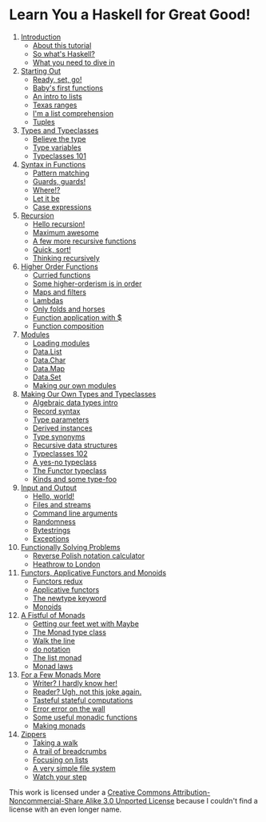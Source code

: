 <link rel="shortcut icon" href="../favicon.png" type="image/png">
<link type="text/css" rel="stylesheet" href="../sh/Styles/SyntaxHighlighter.css">
<link href="../rss.php.html" rel="alternate" type="application/rss+xml" title="Learn You a Haskell for Great Good! feed">
</head>
<body class="introcontent">
<div class="bgwrapper">
    <div id="content">
        <h1>Learn You a Haskell for Great Good!</h1>
<p>
    <ol class="chapters">
            <li>
            <a href="../introduction/index.html">Introduction</a>
            <ul>
                                    <li><a href="../introduction/index.rm#about-this-tutorial">About this tutorial</a></li>  
                                    <li><a href="../introduction/index.rm#so-whats-haskell">So what's Haskell?</a></li>  
                                    <li><a href="../introduction/index.rm#what-you-need">What you need to dive in</a></li>  
                            </ul>
        </li>
            <li>
            <a href="../starting-out/index.html">Starting Out</a>
            <ul>
                                    <li><a href="../starting-out/index.rm#ready-set-go">Ready, set, go!</a></li>  
                                    <li><a href="../starting-out/index.rm#babys-first-functions">Baby's first functions</a></li>  
                                    <li><a href="../starting-out/index.rm#an-intro-to-lists">An intro to lists</a></li>  
                                    <li><a href="../starting-out/index.rm#texas-ranges">Texas ranges</a></li>  
                                    <li><a href="../starting-out/index.rm#im-a-list-comprehension">I'm a list comprehension</a></li>  
                                    <li><a href="../starting-out/index.rm#tuples">Tuples</a></li>  
                            </ul>
        </li>
            <li>
            <a href="../types-and-typeclasses/index.html">Types and Typeclasses</a>
            <ul>
                                    <li><a href="../types-and-typeclasses/index.rm#believe-the-type">Believe the type</a></li>  
                                    <li><a href="../types-and-typeclasses/index.rm#type-variables">Type variables</a></li>  
                                    <li><a href="../types-and-typeclasses/index.rm#typeclasses-101">Typeclasses 101</a></li>  
                            </ul>
        </li>
            <li>
            <a href="../syntax-in-functions/index.html">Syntax in Functions</a>
            <ul>
                                    <li><a href="../syntax-in-functions/index.rm#pattern-matching">Pattern matching</a></li>  
                                    <li><a href="../syntax-in-functions/index.rm#guards-guards">Guards, guards!</a></li>  
                                    <li><a href="../syntax-in-functions/index.rm#where">Where!?</a></li>  
                                    <li><a href="../syntax-in-functions/index.rm#let-it-be">Let it be</a></li>  
                                    <li><a href="../syntax-in-functions/index.rm#case-expressions">Case expressions</a></li>  
                            </ul>
        </li>
            <li>
            <a href="../recursion/index.html">Recursion</a>
            <ul>
                                    <li><a href="../recursion/index.rm#hello-recursion">Hello recursion!</a></li>  
                                    <li><a href="../recursion/index.rm#maximum-awesome">Maximum awesome</a></li>  
                                    <li><a href="../recursion/index.rm#a-few-more-recursive-functions">A few more recursive functions</a></li>  
                                    <li><a href="../recursion/index.rm#quick-sort">Quick, sort!</a></li>  
                                    <li><a href="../recursion/index.rm#thinking-recursively">Thinking recursively</a></li>  
                            </ul>
        </li>
            <li>
            <a href="../higher-order-functions/index.html">Higher Order Functions</a>
            <ul>
                                    <li><a href="../higher-order-functions/index.rm#curried-functions">Curried functions</a></li>  
                                    <li><a href="../higher-order-functions/index.rm#higher-orderism">Some higher-orderism is in order</a></li>  
                                    <li><a href="../higher-order-functions/index.rm#maps-and-filters">Maps and filters</a></li>  
                                    <li><a href="../higher-order-functions/index.rm#lambdas">Lambdas</a></li>  
                                    <li><a href="../higher-order-functions/index.rm#folds">Only folds and horses</a></li>  
                                    <li><a href="../higher-order-functions/index.rm#function-application">Function application with $</a></li>  
                                    <li><a href="../higher-order-functions/index.rm#composition">Function composition</a></li>  
                            </ul>
        </li>
            <li>
            <a href="../modules/index.rm">Modules</a>
            <ul>
                                    <li><a href="../modules/index.rm#loading-modules">Loading modules</a></li>  
                                    <li><a href="../modules/index.rm#data-list">Data.List</a></li>  
                                    <li><a href="../modules/index.rm#data-char">Data.Char</a></li>  
                                    <li><a href="../modules/index.rm#data-map">Data.Map</a></li>  
                                    <li><a href="../modules/index.rm#data-set">Data.Set</a></li>  
                                    <li><a href="../modules/index.rm#making-our-own-modules">Making our own modules</a></li>  
                            </ul>
        </li>
            <li>
            <a href="../making-our-own-types-and-typeclasses/index.rm">Making Our Own Types and Typeclasses</a>
            <ul>
                                    <li><a href="../making-our-own-types-and-typeclasses/index.rm#algebraic-data-types">Algebraic data types intro</a></li>  
                                    <li><a href="../making-our-own-types-and-typeclasses/index.rm#record-syntax">Record syntax</a></li>  
                                    <li><a href="../making-our-own-types-and-typeclasses/index.rm#type-parameters">Type parameters</a></li>  
                                    <li><a href="../making-our-own-types-and-typeclasses/index.rm#derived-instances">Derived instances</a></li>  
                                    <li><a href="../making-our-own-types-and-typeclasses/index.rm#type-synonyms">Type synonyms</a></li>  
                                    <li><a href="../making-our-own-types-and-typeclasses/index.rm#recursive-data-structures">Recursive data structures</a></li>  
                                    <li><a href="../making-our-own-types-and-typeclasses/index.rm#typeclasses-102">Typeclasses 102</a></li>  
                                    <li><a href="../making-our-own-types-and-typeclasses/index.rm#a-yes-no-typeclass">A yes-no typeclass</a></li>  
                                    <li><a href="../making-our-own-types-and-typeclasses/index.rm#the-functor-typeclass">The Functor typeclass</a></li>  
                                    <li><a href="../making-our-own-types-and-typeclasses/index.rm#kinds-and-some-type-foo">Kinds and some type-foo</a></li>  
                            </ul>
        </li>
            <li>
            <a href="../input-and-output/index.rm">Input and Output</a>
            <ul>
                                    <li><a href="../input-and-output/index.rm#hello-world">Hello, world!</a></li>  
                                    <li><a href="../input-and-output/index.rm#files-and-streams">Files and streams</a></li>  
                                    <li><a href="../input-and-output/index.rm#command-line-arguments">Command line arguments</a></li>  
                                    <li><a href="../input-and-output/index.rm#randomness">Randomness</a></li>  
                                    <li><a href="../input-and-output/index.rm#bytestrings">Bytestrings</a></li>  
                                    <li><a href="../input-and-output/index.rm#exceptions">Exceptions</a></li>  
                            </ul>
        </li>
            <li>
            <a href="../functionally-solving-problems/index.rm">Functionally Solving Problems</a>
            <ul>
                                    <li><a href="../functionally-solving-problems/index.rm#reverse-polish-notation-calculator">Reverse Polish notation calculator</a></li>  
                                    <li><a href="../functionally-solving-problems/index.rm#heathrow-to-london">Heathrow to London</a></li>  
                            </ul>
        </li>
            <li>
            <a href="../functors-applicative-functors-and-monoids/index.rm">Functors, Applicative Functors and Monoids</a>
            <ul>
                                    <li><a href="../functors-applicative-functors-and-monoids/index.rm#functors-redux">Functors redux</a></li>  
                                    <li><a href="../functors-applicative-functors-and-monoids/index.rm#applicative-functors">Applicative functors</a></li>  
                                    <li><a href="../functors-applicative-functors-and-monoids/index.rm#the-newtype-keyword">The newtype keyword</a></li>  
                                    <li><a href="../functors-applicative-functors-and-monoids/index.rm#monoids">Monoids</a></li>  
                            </ul>
        </li>
            <li>
            <a href="../a-fistful-of-monads/index.rm">A Fistful of Monads</a>
            <ul>
                                    <li><a href="../a-fistful-of-monads/index.rm#getting-our-feet-wet-with-maybe">Getting our feet wet with Maybe</a></li>  
                                    <li><a href="../a-fistful-of-monads/index.rm#the-monad-type-class">The Monad type class</a></li>  
                                    <li><a href="../a-fistful-of-monads/index.rm#walk-the-line">Walk the line</a></li>  
                                    <li><a href="../a-fistful-of-monads/index.rm#do-notation">do notation</a></li>  
                                    <li><a href="../a-fistful-of-monads/index.rm#the-list-monad">The list monad</a></li>  
                                    <li><a href="../a-fistful-of-monads/index.rm#monad-laws">Monad laws</a></li>  
                            </ul>
        </li>
            <li>
            <a href="../for-a-few-monads-more/index.rm">For a Few Monads More</a>
            <ul>
                                    <li><a href="../for-a-few-monads-more/index.rm#writer">Writer? I hardly know her!</a></li>  
                                    <li><a href="../for-a-few-monads-more/index.rm#reader">Reader? Ugh, not this joke again.</a></li>  
                                    <li><a href="../for-a-few-monads-more/index.rm#state">Tasteful stateful computations</a></li>  
                                    <li><a href="../for-a-few-monads-more/index.rm#error">Error error on the wall</a></li>  
                                    <li><a href="../for-a-few-monads-more/index.rm#useful-monadic-functions">Some useful monadic functions</a></li>  
                                    <li><a href="../for-a-few-monads-more/index.rm#making-monads">Making monads</a></li>  
                            </ul>
        </li>
            <li>
            <a href="../zippers/index.rm">Zippers</a>
            <ul>
                                    <li><a href="../zippers/index.rm#taking-a-walk">Taking a walk</a></li>  
                                    <li><a href="../zippers/index.rm#a-trail-of-breadcrumbs">A trail of breadcrumbs</a></li>  
                                    <li><a href="../zippers/index.rm#focusing-on-lists">Focusing on lists</a></li>  
                                    <li><a href="../zippers/index.rm#a-very-simple-file-system">A very simple file system</a></li>  
                                    <li><a href="../zippers/index.rm#watch-your-step">Watch your step</a></li>  
                            </ul>
        </li>
        </ol>
    <p>
    This work is licensed under a <a rel="license" href="http://creativecommons.org/licenses/by-nc-sa/3.0/" rel="nofollow">Creative Commons Attribution-Noncommercial-Share Alike 3.0 Unported License</a> because I couldn't find a license with an even longer name. 
    </p>

</div>


